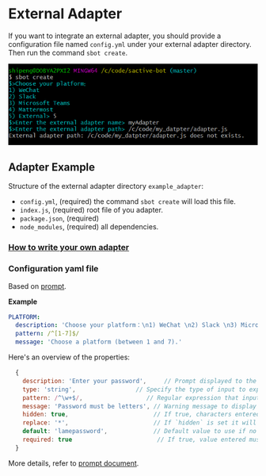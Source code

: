# External Adapter
If you want to integrate an external adapter, you should provide a configuration file named `config.yml` under your external adapter directory.
Then run the command `sbot create`.

![External Adapter](img/external_adapter.png)

## Adapter Example
Structure of the external adapter directory `example_adapter`:
- `config.yml`, (required) the command `sbot create` will load this file.
- `index.js`, (required) root file of you adapter.
- `package.json`, (required)
- `node_modules`, (required) all dependencies.

### [How to write your own adapter](https://hubot.github.com/docs/adapters/development/)

### Configuration yaml file
Based on [prompt](https://www.npmjs.com/package/prompt).

**Example**
```yml
PLATFORM:
  description: 'Choose your platform：\n1) WeChat \n2) Slack \n3) Microsoft Teams \n4) Mattermost \n5) External'
  pattern: /^[1-7]$/
  message: 'Choose a platform (between 1 and 7).'
```
Here's an overview of the properties:
```javascript
  {
    description: 'Enter your password',     // Prompt displayed to the user. If not supplied name will be used.
    type: 'string',                 // Specify the type of input to expect.
    pattern: /^\w+$/,                  // Regular expression that input must be valid against.
    message: 'Password must be letters', // Warning message to display if validation fails.
    hidden: true,                        // If true, characters entered will either not be output to console or will be outputed using the `replace` string.
    replace: '*',                        // If `hidden` is set it will replace each hidden character with the specified string.
    default: 'lamepassword',             // Default value to use if no value is entered.
    required: true                        // If true, value entered must be non-empty.
  }
```

More details, refer to [prompt document](https://www.npmjs.com/package/prompt).

